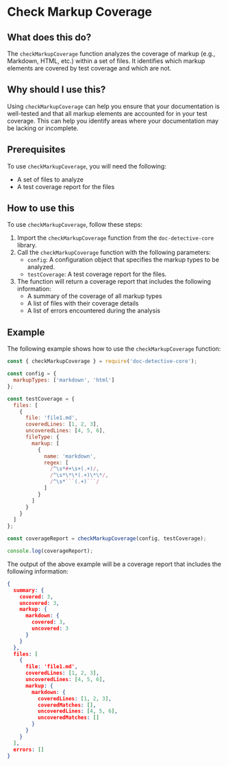 
  
   # **Check Markup Coverage**

## What does this do?

The `checkMarkupCoverage` function analyzes the coverage of markup (e.g., Markdown, HTML, etc.) within a set of files. It identifies which markup elements are covered by test coverage and which are not.

## Why should I use this?

Using `checkMarkupCoverage` can help you ensure that your documentation is well-tested and that all markup elements are accounted for in your test coverage. This can help you identify areas where your documentation may be lacking or incomplete.

## Prerequisites

To use `checkMarkupCoverage`, you will need the following:

- A set of files to analyze
- A test coverage report for the files

## How to use this

To use `checkMarkupCoverage`, follow these steps:

1. Import the `checkMarkupCoverage` function from the `doc-detective-core` library.
2. Call the `checkMarkupCoverage` function with the following parameters:
    - `config`: A configuration object that specifies the markup types to be analyzed.
    - `testCoverage`: A test coverage report for the files.
3. The function will return a coverage report that includes the following information:
    - A summary of the coverage of all markup types
    - A list of files with their coverage details
    - A list of errors encountered during the analysis

## Example

The following example shows how to use the `checkMarkupCoverage` function:

```javascript
const { checkMarkupCoverage } = require('doc-detective-core');

const config = {
  markupTypes: ['markdown', 'html']
};

const testCoverage = {
  files: [
    {
      file: 'file1.md',
      coveredLines: [1, 2, 3],
      uncoveredLines: [4, 5, 6],
      fileType: {
        markup: [
          {
            name: 'markdown',
            regex: [
              /^\s*#+\s+(.+)/,
              /^\s*\*\*(.+)\*\*/,
              /^\s*```(.+)```/
            ]
          }
        ]
      }
    }
  ]
};

const coverageReport = checkMarkupCoverage(config, testCoverage);

console.log(coverageReport);
```

The output of the above example will be a coverage report that includes the following information:

```json
{
  summary: {
    covered: 3,
    uncovered: 3,
    markup: {
      markdown: {
        covered: 3,
        uncovered: 3
      }
    }
  },
  files: [
    {
      file: 'file1.md',
      coveredLines: [1, 2, 3],
      uncoveredLines: [4, 5, 6],
      markup: {
        markdown: {
          coveredLines: [1, 2, 3],
          coveredMatches: [],
          uncoveredLines: [4, 5, 6],
          uncoveredMatches: []
        }
      }
    }
  ],
  errors: []
}
```
  
  